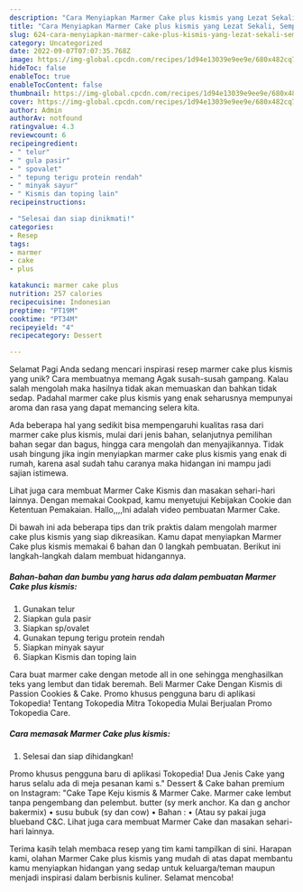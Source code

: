 ```yaml
---
description: "Cara Menyiapkan Marmer Cake plus kismis yang Lezat Sekali, Sempurna"
title: "Cara Menyiapkan Marmer Cake plus kismis yang Lezat Sekali, Sempurna"
slug: 624-cara-menyiapkan-marmer-cake-plus-kismis-yang-lezat-sekali-sempurna
category: Uncategorized
date: 2022-09-07T07:07:35.768Z
image: https://img-global.cpcdn.com/recipes/1d94e13039e9ee9e/680x482cq70/marmer-cake-plus-kismis-foto-resep-utama.jpg
hideToc: false
enableToc: true
enableTocContent: false
thumbnail: https://img-global.cpcdn.com/recipes/1d94e13039e9ee9e/680x482cq70/marmer-cake-plus-kismis-foto-resep-utama.jpg
cover: https://img-global.cpcdn.com/recipes/1d94e13039e9ee9e/680x482cq70/marmer-cake-plus-kismis-foto-resep-utama.jpg
author: Admin
authorAv: notfound
ratingvalue: 4.3
reviewcount: 6
recipeingredient:
- " telur"
- " gula pasir"
- " spovalet"
- " tepung terigu protein rendah"
- " minyak sayur"
- " Kismis dan toping lain"
recipeinstructions:

- "Selesai dan siap dinikmati!"
categories:
- Resep
tags:
- marmer
- cake
- plus

katakunci: marmer cake plus 
nutrition: 257 calories
recipecuisine: Indonesian
preptime: "PT19M"
cooktime: "PT34M"
recipeyield: "4"
recipecategory: Dessert

---
```



Selamat Pagi Anda sedang mencari inspirasi resep marmer cake plus kismis yang unik? Cara membuatnya memang Agak susah-susah gampang. Kalau salah mengolah maka hasilnya tidak akan memuaskan dan bahkan tidak sedap. Padahal marmer cake plus kismis yang enak seharusnya mempunyai aroma dan rasa yang dapat memancing selera kita.


Ada beberapa hal yang sedikit bisa mempengaruhi kualitas rasa dari marmer cake plus kismis, mulai dari jenis bahan, selanjutnya pemilihan bahan segar dan bagus, hingga cara mengolah dan menyajikannya. Tidak usah bingung jika ingin menyiapkan marmer cake plus kismis yang enak di rumah, karena asal sudah tahu caranya maka hidangan ini mampu jadi sajian istimewa.

Lihat juga cara membuat Marmer Cake Kismis dan masakan sehari-hari lainnya. Dengan memakai Cookpad, kamu menyetujui Kebijakan Cookie dan Ketentuan Pemakaian. Hallo,,,,Ini adalah video pembuatan Marmer Cake.


Di bawah ini ada beberapa tips dan trik praktis dalam mengolah marmer cake plus kismis yang siap dikreasikan. Kamu dapat menyiapkan Marmer Cake plus kismis memakai 6 bahan dan 0 langkah pembuatan. Berikut ini langkah-langkah dalam membuat hidangannya.

<!--inarticleads1-->

##### Bahan-bahan dan bumbu yang harus ada dalam pembuatan Marmer Cake plus kismis:

1. Gunakan  telur
1. Siapkan  gula pasir
1. Siapkan  sp/ovalet
1. Gunakan  tepung terigu protein rendah
1. Siapkan  minyak sayur
1. Siapkan  Kismis dan toping lain


Cara buat marmer cake dengan metode all in one sehingga menghasilkan teks yang lembut dan tidak beremah. Beli Marmer Cake Dengan Kismis di Passion Cookies &amp; Cake. Promo khusus pengguna baru di aplikasi Tokopedia! Tentang Tokopedia Mitra Tokopedia Mulai Berjualan Promo Tokopedia Care. 

<!--inarticleads2-->

##### Cara memasak Marmer Cake plus kismis:


1. Selesai dan siap dihidangkan!

Promo khusus pengguna baru di aplikasi Tokopedia! Dua Jenis Cake yang harus selalu ada di meja pesanan kami s.&#34; Dessert &amp; Cake bahan premium on Instagram: &#34;Cake Tape Keju kismis &amp; Marmer Cake. Marmer cake lembut tanpa pengembang dan pelembut. butter (sy merk anchor. Ka dan g anchor bakermix) • susu bubuk (sy dan cow) • Bahan : • (Atau sy pakai juga blueband C&amp;C. Lihat juga cara membuat Marmer Cake dan masakan sehari-hari lainnya. 

Terima kasih telah membaca resep yang tim kami tampilkan di sini. Harapan kami, olahan Marmer Cake plus kismis yang mudah di atas dapat membantu kamu menyiapkan hidangan yang sedap untuk keluarga/teman maupun menjadi inspirasi dalam berbisnis kuliner. Selamat mencoba!

